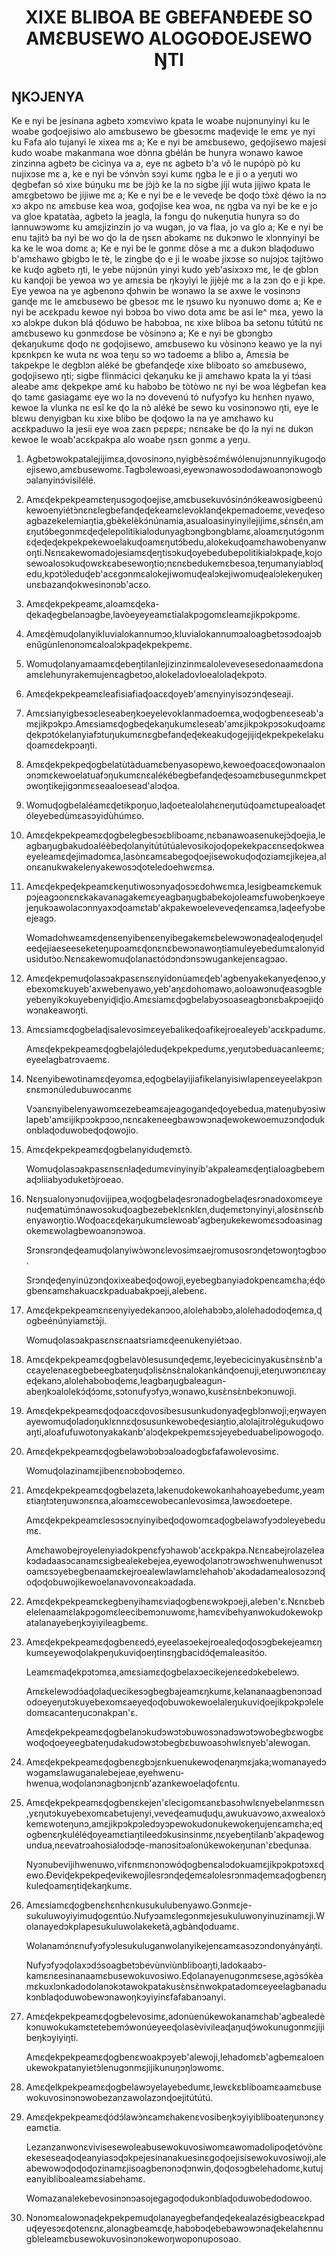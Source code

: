 <h1 align='center'>XIXE BLIBOA BE GBEFANƉEƉE SO AMƐBUSEWO ALOGOƉOEJSEWO ŊTI</h1>
<h2>ŊKƆJENYA</h2>
<p>Ke e nyi be jesinana agbetɔ xɔmɛviwo kpata le woabe nujɔnunyinyi ku le woabe goɖoejisiwo alo amɛbusewo be gbesɔɛmɛ maɖeviɖe le emɛ ye nyi ku Fafa alo tujanyi le xixea mɛ a;
Ke e nyi be amɛbusewo, geɖojisewo majesi kudo woabe makanmana woe dɔ̀nna gbélán be hunyra wɔnawo kawoe zinzinna agbetɔ be cìcìnya va a, eye nɛ agbetɔ b'a vǒ le nupópò pò ku nujixɔse mɛ a, ke e nyi be vɔ́nvɔ̀n sɔyi kumɛ ŋgba le e ji o a yeŋuti wo ɖegbefan só xixe búŋuku mɛ be jɔ̀jɔ̀ ke la nɔ sigbe jíjí wuta jijiwo kpata le amɛgbetɔwo be jijiwe mɛ a;
Ke e nyi be e le veveɖe be ɖoɖo tɔ̀xɛ̀ ɖéwo la nɔ xɔ akpo nɛ amɛbuse kea woa, goɖojise kea woa, nɛ ŋgba va nyi be ke e jo va gloe kpatatàa, agbetɔ la jeagla, la fɔngu ɖo nukeŋutia hunyra sɔ do lannuwɔwɔmɛ ku amɛjizinzin jo va wugan, jo va flaa, jo va glo a;
Ke e nyi be enu tajitɔ̀ ba nyì be wo ɖo la de ŋsɛn abɔkamɛ nɛ dukɔnwo le xlɔnnyinyi be ka ke le woa domɛ a;
Ke e nyi be le gɔnmɛ dǒse a mɛ a dukɔn blaɖoduwo b'amɛhawo gbigbɔ le tè, le zingbe ɖo e ji le woabe jixɔse so nujɔjɔɛ tajitɔ̀wo ke kuɖo agbetɔ ŋti, le yebe nújɔnún yinyi kudo yeb'asixɔxɔ mɛ, le ɖe gblɔn ku kanɖoji be yewoa wɔ ye amɛsia be ŋkɔyìyì le jijèjè mɛ a la zɔn ɖo e ji kpe. Eye yewoa na ye agbenɔnɔ ɖɔhwin be wɔnawo la se axwe le vosinɔnɔ ganɖe mɛ le amɛbusewo be gbesɔɛ mɛ le ŋsuwo ku nyɔnuwo domɛ a;
Ke e nyi be acɛkpadu kewoe nyi bɔbɔa bo viwo dota amɛ be asi le^ mɛa, yewo la xɔ alɔkpe dukɔn blá ɖóduwo be habɔbɔa, nɛ xixe bliboa ba setonu tútútú nɛ amɛbusewo ku gɔnmɛdose be vòsinɔnɔ a;
Ke e nyi be gbɔngbɔ ɖekaŋukumɛ ɖoɖo nɛ goɖojisewo, amɛbusewo ku vòsinɔnɔ keawo ye la nyi kpɛnkpɛn ke wuta nɛ woa teŋu sɔ wɔ tadoemɛ a blibo a,
Amɛsia be takpekpe le degblɔn aléké be gbefanɖeɖe xixe bliboato so amɛbusewo, goɖojisewo ŋti; sigbe flinmácici ɖekaŋuku ke ji amɛhawo kpata la yi tɔ́asi aleabe amɛ ɖekpekpe amɛ́ ku habɔbɔ be tòtòwo nɛ nyi be woa légbefan kea ɖo tamɛ gasiagamɛ eye wo la nɔ dovevenú tó nufyɔfyɔ ku hɛnhɛn nyawo, kewoe la vlunka nɛ esǐ ke ɖo la nɔ̀ aléké be sewo ku vosinɔnɔwo ŋti, eye le blɛwu denyigban ku xixe blibo be ɖoɖowo la na ye amɛhawo ku acɛkpaduwo la jesii eye woa zaɛn pɛpɛpɛ; nɛnɛake be ɖo la nyi nɛ dukɔn kewoe le woab'acɛkpakpa alo woabe ŋsɛn gɔnmɛ a yeŋu.</p>
<ol>
  <li>
    <p>Agbetɔwokpatalejijimɛa,ɖovosinɔnɔ,nyigbèsɔɛ́mɛ́wólenujɔnunnyikugoɖoejisewo,amɛbusewomɛ.Tagbɔlewoasi,eyewɔnawosɔdodawoanɔnɔwogbɔalanyinɔ́visilélé.</p>
  </li>
  <li>
    <p>Amɛɖekpekpeamɛteŋusɔgoɖoejise,amɛbusekuvósinɔ́nɔ́keawosigbeenúkewoenyiétɔ̀nɛnɛlegbefanɖeɖekeamɛlevoklanɖekpemadoemɛ,veveɖesoagbazekelemiaŋtia,gbèkelèkɔ́núnamia,asualoasinyinyilejijimɛ,sɛ́nsɛ́n,amɛŋutɔ́begɔnmɛɖeɖelepolitikialodunyagbɔngbɔngblamɛ,aloamɛŋutɔ́gɔnmɛɖeɖeɖekpekpekewoelakuɖoamɛŋutɔ́bedu,alokekuɖoamɛhawobenyanwoŋti.Nɛnɛakewomadojesiamɛɖeŋtisɔkuɖoyebedubepolitikialɔkpaɖe,kojosewoalosɔkuɖowɛkɛabesewoŋtio;nɛnɛbedukemɛbesoa,teŋumanyiablɔɖedu,kpɔtɔ̀leduɖeb'acɛgɔnmɛalokejiwomuɖealɔkejiwomuɖealɔlekeŋukeŋunɛbazanɖokwesinɔnɔb'acɛo.</p>
  </li>
  <li>
    <p>Amɛɖekpekpeamɛ,aloamɛɖeka-ɖekaɖegbelanɔagbe,lavòeyeyeamɛtialakpɔgomɛleamɛjikpɔkpɔmɛ.</p>
  </li>
  <li>
    <p>Amɛɖèmuɖolanyikluvialokannumɔo,kluvialokannumɔaloagbetɔsɔdoajɔbenǔgùnlenɔnɔmɛaloalɔkpaɖekpekpemɛ.</p>
  </li>
  <li>
    <p>Womuɖolanyamaamɛɖebeŋtilanlejizinzinmɛalolevevesesedonaamɛdonaamɛlehunyrakemujenɛagbetɔo,alokeladovloealolaɖekpɔtɔ.</p>
  </li>
  <li>
    <p>Amɛɖekpekpeamɛleafisiafiaɖoacɛɖoyeb'amɛnyinyisɔzɔnɖeseaji.</p>
  </li>
  <li>
    <p>Amɛsianyigbesɔɛleseabeŋkɔeyelevoklanmadoemɛa,woɖogbenɛeseab'amɛjikpɔkpɔ.Amɛsiamɛɖogbeɖekaŋukumɛleseab'amɛjikpɔkpɔsɔkuɖoamɛɖekpɔtókelanyiafɔtuŋukumɛnɛgbefanɖeɖekeakuɖogejijiɖekpekpekelakuɖoamɛdekpɔaŋti.</p>
  </li>
  <li>
    <p>Amɛɖekpekpeɖogbelatùtàduamɛbenyasopewo,kewoeɖoacɛɖowɔnaalonɔnɔmɛkewoelatuafɔŋukumɛnɛalékébegbefanɖeɖesɔamɛbusegunmɛkpetɔwoŋtikejigɔnmɛseaaloesead'alɔɖoa.</p>
  </li>
  <li>
    <p>Womuɖogbelaléamɛɖetikpoŋuo,laɖoetealolahɛneŋutúɖoamɛtupealoaɖetóleyebedùmɛasɔyidùhúmɛo.</p>
  </li>
  <li>
    <p>Amɛɖekpekpeamɛɖogbelegbesɔɛbliboamɛ,nɛbanawoasenukejɔ̀ɖoejia,leagbaŋugbakudoaléèbeɖolanyitútútúalevosikojoɖopekekpacɛnɛeɖokweaeyeleamɛɖejimadomɛa,lasònɛamɛabegoɖoejisewokuɖoɖoziamɛjikejea,alonɛanukwakelenyakewosɔɖoteledoehwɛmɛa.</p>
  </li>
  <li>
    <p>Amɛɖekpeɖekpeamɛkeŋutiwosɔnyaɖosɔɛdohwɛmɛa,lesigbeamɛkemukpɔjeagɔonɛnɛkakavanagakemɛyeagbaŋugbabekojoleamɛfuwobeŋkɔeyejeŋukɔawolacɔnnyaxɔɖoamɛtab'akpakewoeleveveɖenɛamɛa,laɖeefyɔbeejeagɔ.</p>
    <p>Womadohwɛamɛɖenɛenyibenɛenyibegakemɛbelewɔwɔnaɖealoɖeŋuɖeleeɖejiaeseeseketeŋupoamɛɖonɛnɛbewɔnawoŋtiamuleyebedumɛalonyidusidutɔ̀o.Nɛnɛakewomuɖolanaɛtódɔndɔnsɔwugankejenɛagɔao.</p>
  </li>
  <li>
    <p>Amɛɖekpemuɖolasɔakpasɛnsɛnyidonùamɛɖeb'agbenyakekanyeɖenɔo,yebexomɛkuyeb'axwebenyawo,yeb'aŋɛdohomawo,aoloawɔnuɖeasɔgbleyebenyikɔkuyebenyiɖiɖio.Amɛsiamɛɖɔgbelabyɔsoaseagbɔnɛbakpɔejiɖowɔnakeawoŋti.</p>
  </li>
  <li>
    <p>Amɛsiamɛɖogbelaɖisalevosimɛeyebalikeɖoafikejroealeyeb'acɛkpadumɛ.</p>
    <p>Amɛɖekpekpeamɛɖogbelajóleduɖekpekpedumɛ,yeŋutɔbeduacanleemɛ;eyeelagbatrɔvaemɛ.</p>
  </li>
  <li>
    <p>Nɛenyibewotinamɛɖeyomɛa,eɖogbelayijiafikelanyisiwlapenɛeyeelakpɔnɛnɛmɔnúledubuwocanmɛ</p>
    <p>Vɔanɛnyibelenyawomɛezebeamɛajeagoganɖeɖoyebedua,mateŋubyɔsiwlapeb'amɛijikpɔɔkpɔɔo,nɛnɛakeneegbawɔwɔnaɖewokewoemuzɔnɖodukonblaɖoduwobeɖoɖowojio.</p>
  </li>
  <li>
    <p>Amɛɖekpekpeamɛɖogbelanyiduɖemɛtɔ̀.</p>
    <p>Womuɖolasɔakpasɛnsɛnlaɖedumɛvinyinyib'akpaleamɛɖeŋtialoagbebemaɖɔliiabyɔduketɔ̀jroeao.</p>
  </li>
  <li>
    <p>Nɛŋsualonyɔnuɖovijipea,woɖogbelaɖesrɔnadogbelaɖesrɔnadoxomɛeyenuɖematúmɔ́nawosɔkuɖoagbezebeklɛnklɛn,duɖemɛtɔnyinyi,alosɛ̀nsɛǹbenyawoŋtio.Woɖoacɛɖekaŋukumɛlewoab'agbeŋukekewomɛsɔdoasinagokemɛwolagbewoanɔnɔwoa.</p>
    <p>Srɔnsrɔnɖeɖeamuɖolanyiwɔ̀wɔnɛlevosimɛaejromusosrɔnɖetɔwoŋtɔgbɔo.</p>
    <p>Srɔnɖeɖenyinúzɔnɖoxixeabeɖoɖowoji,eyebegbanyiadokpenɛamɛha;éɖogbenɛamɛhakuacɛkpaduabakpɔeji,alebenɛ.</p>
  </li>
  <li>
    <p>Amɛɖekpekpeamɛnɛenyiyedekanɔoo,alolehabɔbɔ,alolehadodoɖemɛa,ɖogbeénúnyiamɛtɔ̀ji.</p>
    <p>Womuɖolasɔakpasɛnsɛnaatsriamɛɖeenukenyiétɔao.</p>
  </li>
  <li>
    <p>Amɛɖekpekpeamɛɖogbelavòlesusunɖeɖemɛ,leyebecicinyakusɛ̀nsɛ̀nb'acɛayelenaɛegbebeegbateŋuɖɔlisɛ̀nsɛ̀nalokankánɖoenuji,eteŋuwɔnɛnɛayeɖekanɔ,alolehaboboɖemɛ,leagbaŋugbaleagun-abeŋkɔalolekɔ́ɖɔ́ɔmɛ,sɔtonufyɔfyɔ,wɔnawo,kusɛ̀nsɛ̀nbekɔnuwoji.</p>
  </li>
  <li>
    <p>Amɛɖekpekpeamɛɖoɖoacɛɖovosibesusunkudonyaɖegblɔnwoji;eŋwayenayewomuɖoladoŋuklɛnnɛɖosusunkewobeɖesiaŋtio,alolajitrɔlégukuɖowoaŋti,aloafufuwotonyakakanb'alɔɖekpekpemɛsɔjeyebeduabelipowogoɖo.</p>
  </li>
  <li>
    <p>Amɛɖekpekpeamɛɖogbelawɔbɔbɔaloadogbɛfafawolevosimɛ.</p>
    <p>Womuɖolazinamɛjibenɛnɔbɔbɔɖemɛo.</p>
  </li>
  <li>
    <p>Amɛɖekpekpeamɛɖogbelazeta,lakenudokewokanhahoayebedumɛ,yeamɛtiaŋtɔteŋuwɔnɛnɛa,aloamɛcewobecanlevosimɛa,lawɔɛdoetepe.</p>
    <p>Amɛɖekpekpeamɛlesɔsɔɛnyinyibeɖoɖowomɛaɖogbelawɔfyɔdɔleyebedumɛ.</p>
    <p>Amɛhawobejroyelenyiadokpenɛfyɔhawob'acɛkpakpa.Nɛnɛabejrolazeleakɔdadaasɔcanamɛsigbealekebejea,eyewoɖolanɔtrɔwɔɛhwenuhwenusɔtoamɛsɔyebegbenaamɛkejroealewlawlamɛlehahob'akɔdadamealosɔzɔnɖoɖoɖobuwojikewoelanavovonɛakɔadada.</p>
  </li>
  <li>
    <p>Amɛɖekpekpeamɛkegbenyihamɛviaɖogbenɛwɔkpɔeji,aleben'ɛ.Nɛnɛbebelelenaamɛlakpɔgomɛleecibemɔnuwomɛ,hamɛvibehyanwokudokewokpatalanayebeŋkɔyiyileagbemɛ.</p>
  </li>
  <li>
    <p>Amɛɖekpekpeamɛɖogbenɛedɔ́,eyeelasɔekejroealeɖoɖosɔgbekejeamɛŋkumɛeyewoɖolakpeŋukuviɖoeŋtinɛŋgbacidɔ́ɖemaleasitɔ́o.</p>
    <p>Leamɛmaɖekpɔtɔmɛa,amɛsiamɛɖogbelaxɔecikejenɛedɔkebelewɔ.</p>
    <p>Amɛkelewɔdɔ́aɖolaɖuecikesɔgbegbajeamɛŋkumɛ,kelananaagbenɔnɔadodoeyeŋutɔkuyebexomɛaeyeɖoɖobuwokewoelaleŋukuviɖoejikpɔkpɔleledomɛacanteŋucɔnakpan'ɛ.</p>
    <p>Amɛɖekpekpeamɛɖogbelanɔkudɔwɔtɔbuwosɔnadɔwɔtɔwobegbɛwogbɛwoɖoɖoeyeegbateŋudakudɔwɔtɔbegbɛbuwoasɔhwlɛnyeb'alewogan.</p>
  </li>
  <li>
    <p>Amɛɖekpekpeamɛɖogbenɛgbɔjɛnkuenukewoɖenaŋmɛjaka;womanayedɔwɔgamɛlawuganalebejeae,eyehwenu-hwenua,woɖolanɔnagbɔnjɛnb'azankewoelaɖofɛntu.</p>
  </li>
  <li>
    <p>Amɛɖekpekpeamɛɖogbenɛkejen'ɛlecigomɛanɛbasɔhwlɛnyebelanmɛsɛn,yɛŋutɔkuyebexomɛabetujenyi,veveɖeamuɖuɖu,awukuavɔwo,axwealoxɔ̀kemɛwoteŋunɔ,amɛjikpɔkpɔledɔyɔpewokudonukewokeŋujenɛamɛha;eɖogbenɛŋkuléléɖoyeamɛtiaŋtileedɔkusinsinmɛ,nɛyebeŋtilanb'akpaɖewogundua,nɛevatrɔahosialodɔɖe-manɔsitɔalonúkewokeŋunan'ɛbeɖunaa.</p>
    <p>Nyɔnubevijihwenuwo,vifɛnmɛnɔnɔwóɖogbenɛalɔdokuamɛjikpɔkpɔtɔxɛɖewo.Ɖeviɖekpekpeɖevikewojìlesrɔnɖeɖemɛalolesrɔnmaɖemɛaɖogbenɛŋkuleɖoamɛŋtiɖekaŋkumɛ.</p>
  </li>
  <li>
    <p>Amɛsiamɛɖogbenɛhɛnhɛnkusukulubenyawo.Gɔnmɛje-sukuluwoyiyimuɖogɛntúo.Nufyɔamɛlegɔnmɛjesukuluwonyinuzinamɛji.Wolanayedɔkplapesukuluwolakeketà,agbànɖoduamɛ.</p>
    <p>Wolanamɔ́nɛnufyɔfyɔlesukuluganwolanyikejenɛamɛasɔzɔndonyányáŋti.</p>
    <p>Nufyɔfyɔɖolaxɔdɔ́soagbetɔbevùnviùnbliboaŋti,ladokaabɔ-kamɛnɛesinanaamɛbusewokuvosiwo.Eɖolanayenugɔnmɛsese,agɔ̀sɔ́kèamɛkuxlɔnkadodolanɔkɔtawokpatakusɛ̀nsɛ̀nwokpatadomɛeyeelagbanadukɔnblaɖoduwobewɔnawoŋkɔyiyinɛfafabanɔanyi.</p>
  </li>
  <li>
    <p>Amɛɖekpekpeamɛɖogbelevosimɛ,adonùenúkewokanamɛhab'agbealedèkɔnuwokukamɛtetebemɔ́wonúeyeeɖolasèvivileaɖaŋuɖɔ́wokunugɔnmɛjijibeŋkɔyiyiŋti.</p>
    <p>Amɛɖekpekpeamɛɖogbenɛwoakpɔyeb'alewoji,lehadomɛb'agbemɛaloenukewokpatanyietɔ̀lenugɔnmɛjijikunuŋɔŋlɔwomɛ.</p>
  </li>
  <li>
    <p>Amɛɖelkpekpeamɛɖogbelawɔyelayebedumɛ,lewɛkɛbliboamɛaamɛbusewokuvosinɔnɔwobezanzawolazɔnɖoejitútútú.</p>
  </li>
  <li>
    <p>Amɛɖekpekpeamɛɖódɔ́lawɔ̀nɛamɛhakenɛvosibeŋkɔyiyibliboateŋunɔnɛyeamɛtia.</p>
    <p>Lezanzanwonɛvivisesewoleabusewokuvosiwomɛawomadolipoɖetóvònɛekeseseaɖoɖeanyiasɔɖɔkpejesinanakuesinɛgoɖoejisisewokuvosiwoji,aleabewowɔɖoɖoɖozinamɛjisoagbenɔnɔɖɔnwin,ɖoɖosɔgbelehadomɛ,kutujeanyibliboaleamɛsiabehamɛ.</p>
    <p>Womazanalekebevosinɔnɔasojegagoɖodukɔnblaɖoduwobedodowoo.</p>
  </li>
  <li>
    <p>Nɔnɔmɛalowɔnaɖekpekpemuɖolanayegbefanɖeɖekealazésigbeacɛkpaduɖeyesɔɛɖotenɛnɛ,alonagbeamɛɖe,habɔbɔɖebebawɔwɔnaɖekelahɛnnugbleleamɛbusewokuvosinɔnɔkewoŋwoponuposoao.</p>
  </li>
</ol>